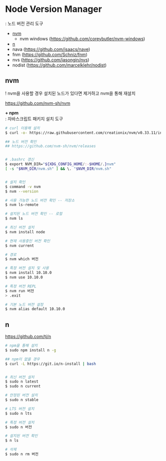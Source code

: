 # Node Version Manager    
: 노드 버전 관리 도구   

- [nvm](#nvm)
    - nvm windows (https://github.com/coreybutler/nvm-windows)
- [n](#n)
- nava (https://github.com/isaacs/nave)
- fnm (https://github.com/Schniz/fnm)
- nvs (https://github.com/jasongin/nvs)
- nodist (https://github.com/marcelklehr/nodist)



## nvm  
! nvm을 사용할 경우 설치된 노드가 있다면 제거하고 nvm을 통해 재설치  

https://github.com/nvm-sh/nvm


**+ npm**  
: 자바스크립트 패키지 설치 도구   


```bash
# curl 이용해 설치
$ curl -o- https://raw.githubusercontent.com/creationix/nvm/v0.33.11/install.sh | bash

## 노드 버전 확인
## https://github.com/nvm-sh/nvm/releases


# .bashrc 갱신
$ export NVM_DIR="${XDG_CONFIG_HOME/:-$HOME/.}nvm"
[ -s "$NVM_DIR/nvm.sh" ] && \. "$NVM_DIR/nvm.sh"


# 설치 확인
$ command -v nvm
$ nvm --version

# 사용 가능한 노드 버전 확인 -- 저장소
$ nvm ls-remote

# 설치된 노드 버전 확인 -- 로컬  
$ nvm ls

# 최신 버전 설치
$ nvm install node

# 현재 사용중인 버전 확인
$ nvm current

# 경로
$ nvm which 버전

# 특정 버전 설치 및 사용
$ nvm install 10.10.0
$ nvm use 10.10.0

# 특정 버전 REPL
$ nvm run 버전
> .exit

# 기본 노드 버전 설정
$ nvm alias default 10.10.0
```



## n
https://github.com/tj/n


```bash
# npm을 통해 설치    
$ sudo npm install n -g

## npm이 없을 경우
$ curl -L https://git.io/n-install | bash


# 최신 버전 설치
$ sudo n latest
$ sudo n current

# 안정된 버전 설치
$ sudo n stable

# LTS 버전 설치
$ sudo n lts

# 특정 버전 설치
$ sudo n 버전

# 설치된 버전 확인
$ n ls

# 삭제
$ sudo n rm 버전
```
